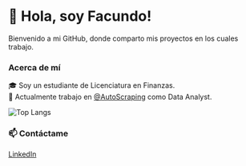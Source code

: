 # 👋 Hola, soy Facundo!

Bienvenido a mi GitHub, donde comparto mis proyectos en los cuales trabajo. 

### Acerca de mí  

🎓 Soy un estudiante de Licenciatura en Finanzas.  
💼 Actualmente trabajo en [@AutoScraping](https://github.com/AutoScraping) como Data Analyst.  

![Top Langs](https://github-readme-stats.vercel.app/api/top-langs/?username=faculb271&langs_count=8&theme=white&layout=compact&card_width=440&hide_border=true)


### 📫 Contáctame
[LinkedIn](https://www.linkedin.com/in/facundolotobattan/)
